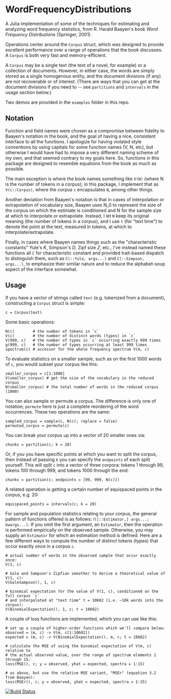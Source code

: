 # WordFrequencyDistributions
A Julia implementation of some of the techniques for estimating and analyzing word frequency statistics, from R. Harald Baayen's book _Word Frequency Distributions_ (Springer, 2001).

Operations center around the `Corpus` struct, which was designed to provide excellent performance over a range of operations that the book discusses. A `Corpus` is both very fast and memory-efficient.

A `Corpus` may be a single text (the text of a novel, for example) or a collection of documents. However, in either case, the words are simply stored as a single homogenous entity, and the document divisions (if any) are not recoverable or of interest. (There are ways that you can get at the document divisions if you need to -- see `partitions` and `intervals` in the usage section below.)

Two demos are provided in the `examples` folder in this repo.

## Notation
Function and field names were chosen as a compromise between fidelity to Baayen's notation in the book, and the goal of having a nice, consistent interface to all the functions. I apologize for having violated style conventions by using capitals for some function names (V, N, etc), but otherwise I would have had to impose a very different naming scheme of my own, and that seemed contrary to my goals here. So, functions in this package are designed to resemble equations from the book as much as possible.

The main exception is where the book names something like `V(N)` (where N is the number of tokens in a corpus); in this package, I implement that as `V(c::Corpus)`, where the corpus `c` encapsulates `N`, among other things.

Another deviation from Baayen's notation is that in cases of interpolation or extrapolation of vocabulary size, Baayen uses N_0 to represent the size of the corpus on which the estimate is conditioned and N for the sample size at which to interpolate or extrapolate. Instead, I let `N` keep its original meaning (the number of tokens in a corpus), and I use `t` (for "text time") to denote the point at the text, measured in tokens, at which to interpolate/extrapolate.

Finally, in cases where Baayen names things such as the "characteristic constants" Yule's _K_, Simpson's _D_, Zipf size _Z_, etc., I've instead named these functions all `C` for characteristic constant and provided trait-based dispatch to distinguish them, such as `C(::Yule, args...)` and `C(::Simpson, args...)`, to emphasize their similar nature and to reduce the alphabet-soup aspect of the interface somewhat.


## Usage
If you have a vector of strings called `text` (e.g. tokenized from a document), constructing a `Corpus` struct is simple:
```
c = Corpus(text)
```

Some basic operations:
```
N(c)        # the number of tokens in `c`
V(c)        # the number of distinct words (types) in `c`
V(999, c)   # the number of types in `c` occurring exactly 999 times
g(999, c)   # the number of types occurring at least 999 times
spectrum(c) # accessor for the whole frequency spectrum V(m, c)
```

To evaluate statistics on a smaller sample, such as on the first 1000 words of `c`, you would subset your corpus like this:
```
smaller_corpus = c[1:1000]
V(smaller_corpus) # get the size of the vocabulary in the reduced corpus
N(smaller_corpus) # the total number of words in the reduced corpus (1000)
```

You can also sample or permute a corpus. The difference is only one of notation; `permute` here is just a complete reordering of the word occurrences. These two operations are the same:
```
sampled_corpus = sample(c, N(c); replace = false)
permuted_corpus = permute(c)
```

You can break your corpus up into a vector of 20 smaller ones via:
```
chunks = partition(c; k = 20)
```

Or, if you you have specific points at which you want to split the corpus, then instead of passing `k` you can specify the `endpoints` of each split yourself. This will split `c` into a vector of three corpora:  tokens 1 through 99, tokens 100 through 999, and tokens 1000 through the end:
```
chunks = partition(c; endpoints = [99, 999, N(c)])
```

A related operation is getting a certain number of equispaced points in the corpus, e.g. 20:
```
equispaced_points = intervals(c; k = 20)
```

For sample and population statistics relating to your corpus, the general pattern of functions offered is as follows: `𝑓([::Estimator,] args...; kwargs...)`. If you omit the first argument, an `Estimator`, then the operation is performed empirically on the observed sample. Otherwise, you may supply an `Estimator` for which an estimation method is defined. Here are a few different ways to compute the number of distinct tokens (types) that occur exactly once in a corpus `c`.
```
# actual number of words in the observed sample that occur exactly once:
V(1, c)

# Gale and Sampson's Zipfian smoother to derive a theoretical value of V(1, c):
V(GaleSampson(), 1, c)

# binomial expectation for the value of V(1, c), conditioned on the full corpus `c` 
# and interpolated at "text time" t = 10602 (i.e. ~10k words into the corpus):
V(BinomialExpectation(), 1, c; t = 10602)
```

A couple of loss functions are implemented, which you can use like this:
```
# set up a couple of higher-order functions which we'll compare below:
observed = (m, c) -> V(m, c[1:10602])
expected = (m, c) -> V(BinomialExpectation(), m, c; t = 10602)

# calculate the MSE of using the binomial expectation of V(m, c) relative to
# the actual observed value, over the range of spectrum elements 1 through 15:
loss(MSE(), c; y = observed, yhat = expected, spectra = 1:15)

# as above, but use the relative MSE variant, "MSEr" (equation 3.2 from Baayen):
loss(MSEr(), c; y = observed, yhat = expected, spectra = 1:15)
```

[![Build Status](https://github.com/myersm0/WordFrequencyDistributions.jl/actions/workflows/CI.yml/badge.svg?branch=main)](https://github.com/myersm0/WordFrequencyDistributions.jl/actions/workflows/CI.yml?query=branch%3Amain)

